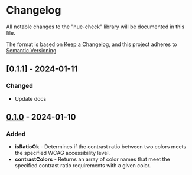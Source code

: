 # Changelog

All notable changes to the "hue-check" library will be documented in this file.

The format is based on [Keep a Changelog](https://keepachangelog.com/en/1.1.0/), and this project adheres to [Semantic Versioning](https://semver.org/spec/v2.0.0.html).

## [0.1.1] - 2024-01-11

### Changed

- Update docs

## [0.1.0] - 2024-01-10

### Added

- **isRatioOk** - Determines if the contrast ratio between two colors meets the specified WCAG accessibility level.
- **contrastColors** - Returns an array of color names that meet the specified contrast ratio requirements with a given color.

[0.1.0]: https://github.com/bpetermann/hue-check/releases/tag/v0.1.0
